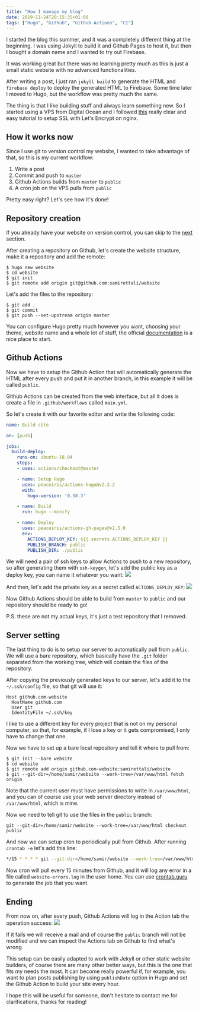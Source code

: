 ```yaml
---
title: "How I manage my blog"
date: 2019-11-24T20:15:35+01:00
tags: ["Hugo", "Github", "Github Actions", "CI"]
---
```


I started the blog this summer, and it was a completely different thing at the
beginning. I was using Jekyll to build it and Github Pages to host it, but then
I bought a domain name and I wanted to try out Firebase.  

It was working great but there was no learning pretty much as this is just a
small static website with no advanced functionalities.  

After writing a post, I just ran `jekyll build` to generate the HTML and
`firebase deploy` to deploy the generated HTML to Firebase. Some time later I
moved to Hugo, but the workflow was pretty much the same.

The thing is that I like building stuff and always learn something new. So I
started using a VPS from Digital Ocean and I followed
[this](https://www.digitalocean.com/community/tutorials/how-to-secure-nginx-with-let-s-encrypt-on-ubuntu-18-04)
really clear and easy tutorial to setup SSL with Let's Encrypt on nginx.

## How it works now
Since I use git to version control my website, I wanted to take advantage of
that, so this is my current workflow:

1. Write a post
2. Commit and push to `master`
3. Github Actions builds from `master` to `public`
4. A cron job on the VPS pulls from `public`

Pretty easy right? Let's see how it's done!

## Repository creation
If you already have your website on version control, you can skip to the
[next](#github-actions) section.

After creating a repository on Github, let's create the website structure, make
it a repository and add the remote:
```
$ hugo new website
$ cd website
$ git init
$ git remote add origin git@github.com:samirettali/website
```

Let's add the files to the repository:
```
$ git add .
$ git commit
$ git push --set-upstream origin master
```

You can configure Hugo pretty much however you want, choosing your theme,
website name and a whole lot of stuff, the official
[documentation](https://gohugo.io/getting-started/quick-start/#site-configuration)
is a nice place to start.


## Github Actions
Now we have to setup the Github Action that will automatically generate the HTML
after every push and put it in another branch, in this example it will be called
`public`.

Github Actions can be created from the web interface, but all it does is create
a file in `.github/workflows` called `main.yml`.

So let's create it with our favorite editor and write the following code:

```yaml
name: Build site

on: [push]

jobs:
  build-deploy:
    runs-on: ubuntu-18.04
    steps:
    - uses: actions/checkout@master

    - name: Setup Hugo
      uses: peaceiris/actions-hugo@v2.2.2
      with:
        hugo-version: '0.58.3'

    - name: Build
      run: hugo --minify

    - name: Deploy
      uses: peaceiris/actions-gh-pages@v2.5.0
      env:
        ACTIONS_DEPLOY_KEY: ${{ secrets.ACTIONS_DEPLOY_KEY }}
        PUBLISH_BRANCH: public
        PUBLISH_DIR: ./public
```

We will need a pair of ssh keys to allow Actions to push to a new repository, so
after generating them with `ssh-keygen`, let's add the public key as a deploy
key, you can name it whatever you want:
![](/images/hosting/deploy-key.png)

And then, let's add the private key as a secret called `ACTIONS_DEPLOY_KEY`:
![](/images/hosting/secret-key.png)

Now Github Actions should be able to build from `master` to `public` and our
repository should be ready to go!

P.S. these are not my actual keys, it's just a test repository that I removed.

## Server setting
The last thing to do is to setup our server to automatically pull from `public`.
We will use a bare repository, which basically have the `.git` folder separated
from the working tree, which will contain the files of the repository.

After copying the previously generated keys to our server, let's add it to the
`~/.ssh/config` file, so that git will use it:
```
Host github.com-website
  HostName github.com
  User git
  IdentityFile ~/.ssh/key
```
I like to use a different key for every project that is not on my personal
computer, so that, for example, if I lose a key or it gets compromised, I only
have to change that one.

Now we have to set up a bare local repository and tell it where to pull from:
```
$ git init --bare website
$ cd website
$ git remote add origin github.com-website:samirettali/website
$ git --git-dir=/home/samir/website --work-tree=/var/www/html fetch origin
```

Note that the current user must have permissions to write in `/var/www/html`,
and you can of course use your web server directory instead of `/var/www/html`,
which is mine.

Now we need to tell git to use the files in the `public` branch:
```
git --git-dir=/home/samir/website --work-tree=/var/www/html checkout public
```

And now we can setup cron to periodically pull from Github. After running
`crontab -e` let's add this line:
```bash
*/15 * * * * git --git-dir=/home/samir/website --work-tree=/var/www/html pull 2>>/home/samir/website-errors.log
```

Now cron will pull every 15 minutes from Github, and it will log any
error in a
file called `website-errors.log` in the user home. You can use
[crontab.guru](https://crontab.guru/) to generate the job that you want.

## Ending
From now on, after every push, Github Actions will log in the Action tab the
operation success:
![](/images/hosting/action.png)

If it fails we will receive a mail and of course the `public` branch will not be
modified and we can inspect the Actions tab on Github to find what's wrong.

This setup can be easily adapted to work with Jekyll or other static website
builders, of course there are many other better ways, but this is the one that
fits my needs the most. It can become really powerful if, for example, you want
to plan posts publishing by using `publishDate` option in Hugo and set the
Github Action to build your site every hour.

I hope this will be useful for someone, don't hesitate to contact me for
clarifications, thanks for reading!

